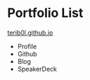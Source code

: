 # Portfolio List

[terib0l.github.io](https://terib0l.github.io)

- Profile
- Github
- Blog
- SpeakerDeck
